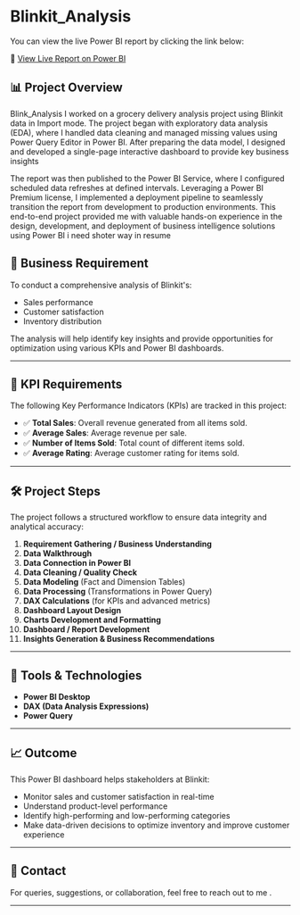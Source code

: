 # Blinkit_Analysis

You can view the live Power BI report by clicking the link below:

🔗 [View Live Report on Power BI](https://app.powerbi.com/view?r=eyJrIjoiMmMyNzFiNTYtMWNlMi00Zjk3LWE1M2QtZjgyOGU3MGQ5YTA3IiwidCI6ImM2NDk4YWJmLWUyOTYtNDkzNy04YzJhLTJmYTlhZDM3YzFjYSJ9)

## 📊 Project Overview
 Blink_Analysis I worked on a grocery delivery analysis project using Blinkit data in Import mode. The project began with exploratory data analysis (EDA), where I handled data cleaning and managed missing values using Power Query Editor in Power BI. After preparing the data model, I designed and developed a single-page interactive dashboard to provide key business insights
 
The report was then published to the Power BI Service, where I configured scheduled data refreshes at defined intervals. Leveraging a Power BI Premium license, I implemented a deployment pipeline to seamlessly transition the report from development to production environments. This end-to-end project provided me with valuable hands-on experience in the design, development, and deployment of business intelligence solutions using Power BI i need shoter way in resume

## 🧾 Business Requirement

To conduct a comprehensive analysis of Blinkit's:
- Sales performance
- Customer satisfaction
- Inventory distribution

The analysis will help identify key insights and provide opportunities for optimization using various KPIs and Power BI dashboards.

---

## 📌 KPI Requirements

The following Key Performance Indicators (KPIs) are tracked in this project:

- ✅ **Total Sales**: Overall revenue generated from all items sold.
- ✅ **Average Sales**: Average revenue per sale.
- ✅ **Number of Items Sold**: Total count of different items sold.
- ✅ **Average Rating**: Average customer rating for items sold.

---

## 🛠️ Project Steps

The project follows a structured workflow to ensure data integrity and analytical accuracy:

1. **Requirement Gathering / Business Understanding**
2. **Data Walkthrough**
3. **Data Connection in Power BI**
4. **Data Cleaning / Quality Check**
5. **Data Modeling** (Fact and Dimension Tables)
6. **Data Processing** (Transformations in Power Query)
7. **DAX Calculations** (for KPIs and advanced metrics)
8. **Dashboard Layout Design**
9. **Charts Development and Formatting**
10. **Dashboard / Report Development**
11. **Insights Generation & Business Recommendations**

---

## 📁 Tools & Technologies

- **Power BI Desktop**
- **DAX (Data Analysis Expressions)**
- **Power Query**


---

## 📈 Outcome

This Power BI dashboard helps stakeholders at Blinkit:
- Monitor sales and customer satisfaction in real-time
- Understand product-level performance
- Identify high-performing and low-performing categories
- Make data-driven decisions to optimize inventory and improve customer experience

---

## 📣 Contact

For queries, suggestions, or collaboration, feel free to reach out to me .

---

